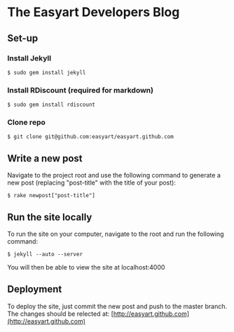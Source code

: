 # The Easyart Developers Blog

## Set-up

### Install Jekyll

    $ sudo gem install jekyll

### Install RDiscount (required for markdown)

    $ sudo gem install rdiscount

### Clone repo

    $ git clone git@github.com:easyart/easyart.github.com

## Write a new post

Navigate to the project root and use the following command to generate a new post (replacing "post-title" with the title of your post):

    $ rake newpost["post-title"]

## Run the site locally

To run the site on your computer, navigate to the root and run the following command:

    $ jekyll --auto --server

You will then be able to view the site at localhost:4000

## Deployment

To deploy the site, just commit the new post and push to the master branch. The changes should be relected at: [http://easyart.github.com](http://easyart.github.com)
